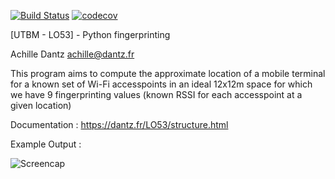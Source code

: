 
[![Build Status](https://travis-ci.com/Anthex/LO53FP.svg?branch=master)](https://travis-ci.com/Anthex/LO53FP)   [![codecov](https://codecov.io/gh/Anthex/LO53FP/branch/master/graph/badge.svg)](https://codecov.io/gh/Anthex/LO53FP)

  

[UTBM - LO53] - Python fingerprinting

Achille Dantz <achille@dantz.fr>

  

This program aims to compute the approximate location of a mobile terminal for a known set of Wi-Fi accesspoints in an ideal 12x12m space for which we have 9 fingerprinting values (known RSSI for each accesspoint at a given location)

  

Documentation : https://dantz.fr/LO53/structure.html

  

Example Output :

  

![Screencap](https://dantz.fr/LO53/Capture.PNG)